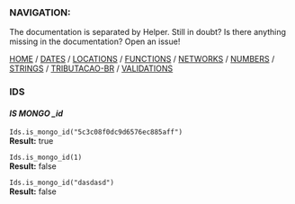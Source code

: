 ### NAVIGATION:
The documentation is separated by Helper. Still in doubt? Is there anything missing in the documentation? Open an issue! 

[HOME](../README.md) / [DATES](DATES.md)  / [LOCATIONS](LOCATIONS.md)  / [FUNCTIONS](FUNCTIONS.md)  / [NETWORKS](NETWORKS.md)  / [NUMBERS](NUMBERS.md)  / [STRINGS](STRINGS.md)  / [TRIBUTACAO-BR](TRIBUTACAO-BR.md)  / [VALIDATIONS](VALIDATIONS.md)  

### IDS

#### *IS MONGO _id*

`Ids.is_mongo_id("5c3c08f0dc9d6576ec885aff")`  
**Result:** true  

`Ids.is_mongo_id(1)`  
**Result:** false  

`Ids.is_mongo_id("dasdasd")`  
**Result:** false  


